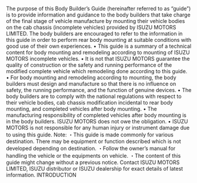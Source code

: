 The purpose of this Body Builder’s Guide (hereinafter referred to as “guide”) is to provide
information and guidance to the body builders that take charge of the final stage of vehicle
manufacture by mounting their vehicle bodies on the cab chassis (incomplete vehicles) provided
by ISUZU MOTORS LIMITED. The body builders are encouraged to refer to the information in this
guide in order to perform rear body mounting at suitable conditions with good use of their own
experiences.
• This guide is a summary of a technical content for body mounting and remodeling
according to mounting of ISUZU MOTORS incomplete vehicles.
• It is not that ISUZU MOTORS guarantee the quality of construction or the safety and
running performance of the modified complete vehicle which remodeling done according
to this guide.
• For body mounting and remodeling according to mounting, the body builders must design
and manufacture so that there is no influence on safety, the running performance, and the
function of genuine devices.
• The body builders are to comply with the national regulations with respect to their vehicle
bodies, cab chassis modification incidental to rear body mounting, and completed
vehicles after body mounting.
• The manufacturing responsibility of completed vehicles after body mounting is in the body
builders. ISUZU MOTORS does not owe the obligation.
• ISUZU MOTORS is not responsible for any human injury or instrument damage due to
using this guide.
Note: ・This guide is made commonly for various destination. There may be equipment or
function described which is not developed depending on destination.
・Follow the owner’s manual for handling the vehicle or the equipments on vehicle.
・The content of this guide might change without a previous notice. Contact ISUZU
MOTORS LIMITED, ISUZU distributor or ISUZU dealership for exact details of latest
information.
INTRODUCTION